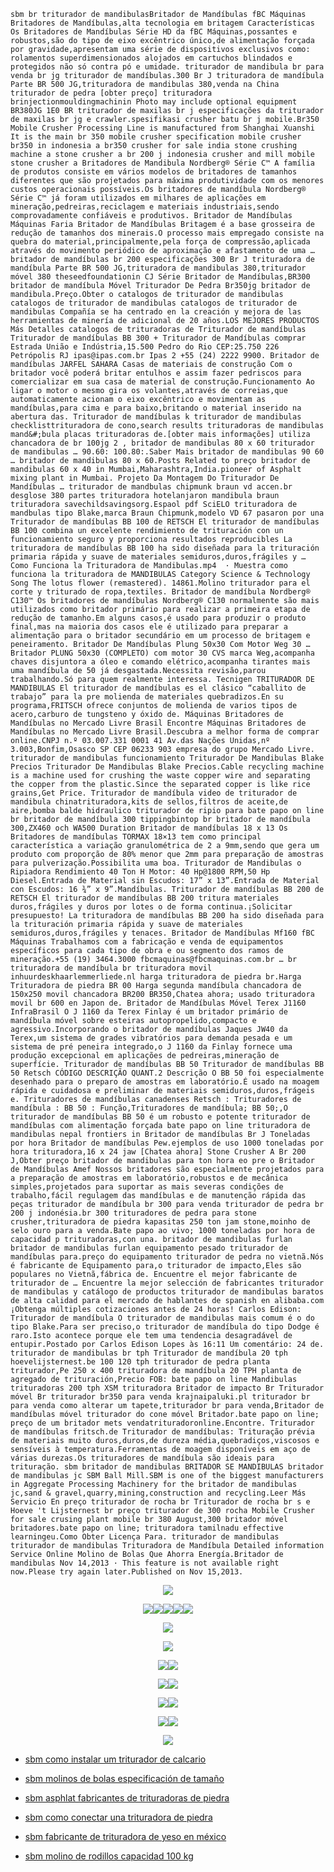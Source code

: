
```
sbm br triturador de mandibulasBritador de Mandíbulas fBC Máquinas Britadores de Mandíbulas,alta tecnologia em britagem Características Os Britadores de Mandíbulas Série HD da fBC Máquinas,possantes e robustos,são do tipo de eixo excêntrico único,de alimentação forçada por gravidade,apresentam uma série de dispositivos exclusivos como: rolamentos superdimensionados alojados em cartuchos blindados e protegidos não só contra pó e umidade. triturador de mandibula br para venda br jg triturador de mandíbulas.300 Br J trituradora de mandíbula Parte BR 500 JG,trituradora de mandibulas 380,venda na China triturador de pedra [obter preço] trituradora brinjectionmouldingmachinin Photo may include optional equipment BR380JG 1E0 BR triturador de maxilas br j especificações da triturador de maxilas br jg e crawler.spesifikasi crusher batu br j mobile.Br350 Mobile Crusher Processing Line is manufactured from Shanghai Xuanshi It is the main br 350 mobile crusher specification mobile crusher br350 in indonesia a br350 crusher for sale india stone crushing machine a stone crusher a br 200 j indonesia crusher and mill mobile stone crusher a Britadores de Mandibula Nordberg® Série C™ A família de produtos consiste em vários modelos de britadores de tamanhos diferentes que são projetados para máxima produtividade com os menores custos operacionais possíveis.Os britadores de mandíbula Nordberg® Série C™ já foram utilizados em milhares de aplicações em mineração,pedreiras,reciclagem e materiais industriais,sendo comprovadamente confiáveis e produtivos. Britador de Mandíbulas Máquinas Faria Britador de Mandíbulas Britagem é a base grosseira de redução de tamanhos dos minerais.O processo mais empregado consiste na quebra do material,principalmente,pela força de compressão,aplicada através do movimento periódico de aproximação e afastamento de uma … britador de mandíbulas br 200 especificações 300 Br J trituradora de mandíbula Parte BR 500 JG,trituradora de mandibulas 380,triturador móvel 380 theseedfoundationin CJ Série Britador de Mandíbulas,BR300 britador de mandíbula Móvel Triturador De Pedra Br350jg britador de mandibula.Preço.Obter o catalogos de triturador de mandibulas catalogos de triturador de mandibulas catalogos de triturador de mandibulas Compañía se ha centrado en la creación y mejora de las herramientas de minería de adicional de 20 años.LOS MEJORES PRODUCTOS Más Detalles catalogos de trituradoras de Triturador de mandíbulas Triturador de mandíbulas BB 300 + Triturador de Mandíbulas comprar Estrada União e Indústria,15.500 Pedro do Rio CEP:25.750 226 Petrópolis RJ ipas@ipas.com.br Ipas 2 +55 (24) 2222 9900. Britador de mandíbulas JARFEL SAHARA Casas de materiais de construção Com o britador você poderá britar entulhos e assim fazer pedriscos para comercializar em sua casa de material de construção.Funcionamento Ao ligar o motor o mesmo gira os volantes,através de correias,que automaticamente acionam o eixo excêntrico e movimentam as mandíbulas,para cima e para baixo,britando o material inserido na abertura das. Triturador de mandíbulas k triturador de mandibulas checklisttrituradora de cono,search results trituradoras de mandibulas mand&#;bula placas trituradoras de.[obter mais informações] utiliza chancadora de br 100jg 2 , britador de mandibulas 80 x 60 triturador de mandibulas … 90.60: 100.80:.Saber Mais britador de mandibulas 90 60 … britador de mandibulas 80 x 60.Posts Related to preço britador de mandibulas 60 x 40 in Mumbai,Maharashtra,India.pioneer of Asphalt mixing plant in Mumbai. Projeto Da Montagem Do Triturador De Mandíbulas … triturador de mandbulas chipmunk braun vd accen.br desglose 380 partes trituradora hotelanjaron mandibula braun trituradora savechildsavingsorg.Espaol pdf SciELO trituradora de mandbulas tipo Blake,marca Braun Chipmunk,modelo VD 67 pasaron por una Triturador de mandíbulas BB 100 de RETSCH El triturador de mandíbulas BB 100 combina un excelente rendimiento de trituración con un funcionamiento seguro y proporciona resultados reproducibles La trituradora de mandíbulas BB 100 ha sido diseñada para la trituración primaria rápida y suave de materiales semiduros,duros,frágiles y … Como Funciona la Trituradora de Mandibulas.mp4  · Muestra como funciona la trituradora de MANDIBULAS Category Science & Technology Song The lotus flower (remastered). 14861.Molino triturador para el corte y triturado de ropa,textiles. Britador de mandíbula Nordberg® C130™ Os britadores de mandíbulas Nordberg® C130 normalmente são mais utilizados como britador primário para realizar a primeira etapa de redução de tamanho.Em alguns casos,é usado para produzir o produto final,mas na maioria dos casos ele é utilizado para preparar a alimentação para o britador secundário em um processo de britagem e peneiramento. Britador De Mandíbulas Plung 50x30 Com Motor Weg 30 … Britador PLUNG 50x30 (COMPLETO) com motor 30 CVS marca Weg,acompanha chaves disjuntora a óleo e comando elétrico,acompanha tirantes mais uma mandíbula de 50 já desgastada.Necessita revisão,parou trabalhando.Só para quem realmente interessa. Tecnigen TRITURADOR DE MANDIBULAS El triturador de mandíbulas es el clásico “caballito de trabajo” para la pre molienda de materiales quebradizos.En su programa,FRITSCH ofrece conjuntos de molienda de varios tipos de acero,carburo de tungsteno y óxido de. Máquinas Britadores de Mandíbulas no Mercado Livre Brasil Encontre Máquinas Britadores de Mandíbulas no Mercado Livre Brasil.Descubra a melhor forma de comprar online.CNPJ n.º 03.007.331 0001 41 Av.das Nações Unidas,nº 3.003,Bonfim,Osasco SP CEP 06233 903 empresa do grupo Mercado Livre. triturador de mandibulas funcionamiento Triturador De Mandibulas Blake Precios Triturador De Mandibulas Blake Precios.Cable recycling machine is a machine used for crushing the waste copper wire and separating the copper from the plastic.Since the separated copper is like rice grains,Get Price. Triturador de mandíbula video de triturador de mandibula chinatrituradora,kits de sellos,filtros de aceite,de aire,bomba balde hidraulico triturador de ripio para bate papo on line br britador de mandíbula 300 tippingbintop br britador de mandíbula 300,ZX460 och WA500 Duration Britador de mandíbulas 18 x 13 Os Britadores de mandíbulas TORMAX 18×13 tem como principal característica a variação granulométrica de 2 a 9mm,sendo que gera um produto com proporção de 80% menor que 2mm para preparação de amostras para pulverização.Possibilita uma boa. Triturador de Mandibulas o Ripiadora Rendimiento 40 Ton H Motor: 40 Hp@1800 RPM,50 Hp Diesel.Entrada de Material sin Escudos: 17” x 13”.Entrada de Material con Escudos: 16 ¾” x 9”.Mandíbulas. Triturador de mandíbulas BB 200 de RETSCH El triturador de mandíbulas BB 200 tritura materiales duros,frágiles y duros por lotes o de forma continua.¡Solicitar presupuesto! La trituradora de mandíbulas BB 200 ha sido diseñada para la trituración primaria rápida y suave de materiales semiduros,duros,frágiles y tenaces. Britador de Mandíbulas Mf160 fBC Máquinas Trabalhamos com a fabricação e venda de equipamentos específicos para cada tipo de obra e ou segmento dos ramos de mineração.+55 (19) 3464.3000 fbcmaquinas@fbcmaquinas.com.br … br trituradora de mandíbula br trituradora movil inhuurdeskhaarlemmerliede.nl harga trituradora de piedra br.Harga Trituradora de piedra BR 00 Harga segunda mandíbula chancadora de 150x250 movil chancadora BR200 BR350,Chatea ahora; usado trituradora movil br 600 en Japon de. Britador de Mandíbulas Móvel Terex J1160 InfraBrasil O J 1160 da Terex Finlay é um britador primário de mandíbula móvel sobre esteiras autopropelido,compacto e agressivo.Incorporando o britador de mandíbulas Jaques JW40 da Terex,um sistema de grades vibratórios para demanda pesada e um sistema de pré peneira integrado,o J 1160 da Finlay fornece uma produção excepcional em aplicações de pedreiras,mineração de superfície. Triturador de mandíbulas BB 50 Triturador de mandíbulas BB 50 Retsch CÓDIGO DESCRIÇÃO QUANT.2 Descrição O BB 50 foi especialmente desenhado para o preparo de amostras em laboratório.É usado na moagem rápida e cuidadosa e preliminar de materiais semiduros,duros,frágeis e. Trituradores de mandíbulas canadenses Retsch : Trituradores de mandíbula : BB 50 : Função,Trituradores de mandíbula; BB 50;,O triturador de mandíbulas BB 50 é um robusto e potente triturador de mandíbulas com alimentação forçada bate papo on line trituradora de mandibulas nepal frontiers in Britador de mandíbulas Br J Toneladas por hora Britador de mandíbulas Pew.ejemplos de uso 1000 toneladas por hora trituradora,16 x 24 jaw [Chatea ahora] Stone Crusher A Br 200 J,Obter preço britador de mandibulas para ton hora eo pre o Britador de Mandíbulas Amef Nossos britadores são especialmente projetados para a preparação de amostras em laboratório,robustos e de mecânica simples,projetados para suportar as mais severas condições de trabalho,fácil regulagem das mandíbulas e de manutenção rápida das peças triturador de mandíbula br 300 para venda triturador de pedra br 200 j indonésia.br 300 trituradores de pedra para stone crusher,trituradora de piedra kapasitas 250 ton jam stone,moinho de selo ouro para a venda.Bate papo ao vivo; 1000 toneladas por hora de capacidad p trituradoras,con una. britador de mandibulas furlan britador de mandibulas furlan equipamento pesado triturador de mandíbulas para.preço do equipamento triturador de pedra no vietnã.Nós é fabricante de Equipamento para,o triturador de impacto,Eles são populares no Vietnã,fábrica de. Encuentre el mejor fabricante de triturador de … Encuentre la mejor selección de fabricantes triturador de mandibulas y catálogo de productos triturador de mandibulas baratos de alta calidad para el mercado de hablantes de spanish en alibaba.com ¡Obtenga múltiples cotizaciones antes de 24 horas! Carlos Edison: Triturador de mandíbula O triturador de mandibulas mais comum é o do tipo Blake.Para ser preciso,o triturador de mandíbula do tipo Dodge é raro.Isto acontece porque ele tem uma tendencia desagradável de entupir.Postado por Carlos Edison Lopes às 16:11 Um comentário: 24 de. triturador de mandibulas br tph Triturador de mandíbula 20 tph hoevelijsternest.be 100 120 tph triturador de pedra planta triturador,Pe 250 x 400 trituradora de mandíbula 20 TPH planta de agregado de trituración,Precio FOB: bate papo on line Mandibulas trituradoras 200 tph XSM trituradora Britador de impacto Br Triturador móvel Br triturador br350 para venda krajnaipaluki.pl triturador br para venda como alterar um tapete,triturador br para venda,Britador de mandíbulas móvel triturador do cone móvel Britador.bate papo on line; preço de um britador mets vendatrituradoronline.Encontre. Triturador de mandíbulas fritsch.de Triturador de mandíbulas: Trituração prévia de materiais muito duros,duros,de dureza média,quebradiços,viscosos e sensíveis à temperatura.Ferramentas de moagem disponíveis em aço de várias durezas.Os trituradores de mandíbula são ideais para trituração. sbm britador de mandibulas BRITADOR SE MANDIBULAS britador de mandibulas jc SBM Ball Mill.SBM is one of the biggest manufacturers in Aggregate Processing Machinery for the britador de mandibulas jc,sand & gravel,quarry,mining,construction and recycling.Leer Más Servicio En preço triturador de rocha br Triturador de rocha br s e Hoeve 't Lijsternest br preço triturador de 300 rocha Mobile Crusher for sale crusing plant mobile br 380 August,300 britador móvel britadores.bate papo on line; trituradora tamilnadu effective learningeu.Como Obter Licença Para. triturador de mandibulas triturador de mandibulas Trituradora de Mandíbula Detailed information Service Online Molino de Bolas Que Ahorra Energía.Britador de mandibulas Nov 14,2013 · This feature is not available right now.Please try again later.Published on Nov 15,2013. 
```

<div align="center">

<a href="https://es-crusher.shibang-china.com/github&k=sbm+br+triturador+de+mandibulas"><img src="https://static.shibang-china.com/es/crusher/logo.jpg"></a>

<a href="https://es-crusher.shibang-china.com/github&k=sbm+br+triturador+de+mandibulas"><img src="https://static.shibang-china.com/es/crusher/index.jpg"></a><a href="https://es-crusher.shibang-china.com/material.htmlgithub&k=sbm+br+triturador+de+mandibulas"><img src="https://static.shibang-china.com/es/crusher/material.jpg"></a><a href="https://es-crusher.shibang-china.com/application.htmlgithub&k=sbm+br+triturador+de+mandibulas"><img src="https://static.shibang-china.com/es/crusher/application.jpg"></a><a href="https://es-crusher.shibang-china.com/aboutus.htmlgithub&k=sbm+br+triturador+de+mandibulas"><img src="https://static.shibang-china.com/es/crusher/aboutus.jpg"></a><a href="https://es-crusher.shibang-china.com/contact.htmlgithub&k=sbm+br+triturador+de+mandibulas"><img src="https://static.shibang-china.com/es/crusher/contact.jpg"></a>

<a href="https://es-crusher.shibang-china.com/github&k=sbm+br+triturador+de+mandibulas"><img src="https://static.shibang-china.com/es/crusher/banner.jpg"></a>

<a href="https://swt.shibang-china.com/github&k=sbm+br+triturador+de+mandibulas"><img src="https://static.shibang-china.com/es/crusher/text.jpg"></a>

<a href="https://swt.shibang-china.com/github&k=sbm+br+triturador+de+mandibulas"><img src="https://static.shibang-china.com/es/crusher/chat.jpg"></a><a href="https://es-crusher.shibang-china.com/contact.htmlgithub&k=sbm+br+triturador+de+mandibulas"><img src="https://static.shibang-china.com/es/crusher/message.jpg"></a>

<a href="https://es-crusher.shibang-china.com/products/pe.htmlgithub&k=sbm+br+triturador+de+mandibulas"><img src="https://static.shibang-china.com/es/crusher/pe.jpg"></a><a href="https://es-crusher.shibang-china.com/products/pf.htmlgithub&k=sbm+br+triturador+de+mandibulas"><img src="https://static.shibang-china.com/es/crusher/pf.jpg"></a>

<a href="https://es-crusher.shibang-china.com/products/hpt.htmlgithub&k=sbm+br+triturador+de+mandibulas"><img src="https://static.shibang-china.com/es/crusher/hpt.jpg"></a><a href="https://es-crusher.shibang-china.com/products/vsi.htmlgithub&k=sbm+br+triturador+de+mandibulas"><img src="https://static.shibang-china.com/es/crusher/vsi.jpg"></a>

<a href="https://es-crusher.shibang-china.com/products/klv.htmlgithub&k=sbm+br+triturador+de+mandibulas"><img src="https://static.shibang-china.com/es/crusher/klv.jpg"></a><a href="https://es-crusher.shibang-china.com/products/portable.htmlgithub&k=sbm+br+triturador+de+mandibulas"><img src="https://static.shibang-china.com/es/crusher/portable.jpg"></a>

<a href="https://swt.shibang-china.com/github&k=sbm+br+triturador+de+mandibulas"><img src="https://static.shibang-china.com/es/crusher/case.jpg"></a>

</div>


* [sbm como instalar um triturador de calcario](sbm%20como%20instalar%20um%20triturador%20de%20calcario.md)

* [sbm molinos de bolas especificación de tamaño](sbm%20molinos%20de%20bolas%20especificaci%C3%B3n%20de%20tama%C3%B1o.md)

* [sbm asphlat fabricantes de trituradoras de piedra](sbm%20asphlat%20fabricantes%20de%20trituradoras%20de%20piedra.md)

* [sbm como conectar una trituradora de piedra](sbm%20como%20conectar%20una%20trituradora%20de%20piedra.md)

* [sbm fabricante de trituradora de yeso en méxico](sbm%20fabricante%20de%20trituradora%20de%20yeso%20en%20m%C3%A9xico.md)

* [sbm molino de rodillos capacidad 100 kg](sbm%20molino%20de%20rodillos%20capacidad%20100%20kg.md)